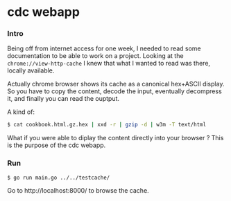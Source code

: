 cdc webapp
==========

### Intro

Being off from internet access for one week, I needed to read some documentation to be able to work on a project. Looking at the `chrome://view-http-cache` I knew that what I wanted to read was there, locally available.

Actually chrome browser shows its cache as a canonical hex+ASCII display. So you have to copy the content, decode the input, eventually decompress it, and finally you can read the ouptput.

A kind of:

```sh
$ cat cookbook.html.gz.hex | xxd -r | gzip -d | w3m -T text/html
```

What if you were able to diplay the content directly into your browser ? This is the purpose of the cdc webapp.

### Run

```
$ go run main.go ../../testcache/
```

Go to http://localhost:8000/ to browse the cache.
